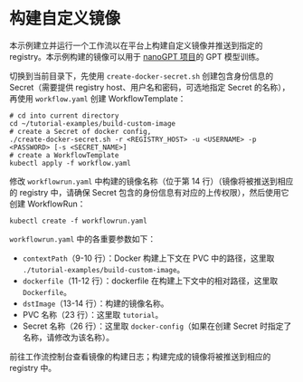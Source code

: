 # 构建自定义镜像

本示例建立并运行一个工作流以在平台上构建自定义镜像并推送到指定的 registry。本示例构建的镜像可以用于 [nanoGPT 项目](https://github.com/karpathy/nanoGPT)的 GPT 模型训练。

切换到当前目录下，先使用 `create-docker-secret.sh` 创建包含身份信息的 Secret（需要提供 registry host、用户名和密码，可选地指定 Secret 的名称），再使用 `workflow.yaml` 创建 WorkflowTemplate：

```shell
# cd into current directory
cd ~/tutorial-examples/build-custom-image
# create a Secret of docker config, 
./create-docker-secret.sh -r <REGISTRY_HOST> -u <USERNAME> -p <PASSWORD> [-s <SECRET_NAME>]
# create a WorkflowTemplate
kubectl apply -f workflow.yaml
```

修改 `workflowrun.yaml` 中构建的镜像名称（位于第 14 行）（镜像将被推送到相应的 registry 中，请确保 Secret 包含的身份信息有对应的上传权限），然后使用它创建 WorkflowRun：

```shell
kubectl create -f workflowrun.yaml
```

`workflowrun.yaml` 中的各重要参数如下：

* `contextPath`（9-10 行）：Docker 构建上下文在 PVC 中的路径，这里取 `./tutorial-examples/build-custom-image`。
* `dockerfile`（11-12 行）：dockerfile 在构建上下文中的相对路径，这里取 `Dockerfile`。
* `dstImage`（13-14 行）：构建的镜像名称。
* PVC 名称（23 行）：这里取 `tutorial`。
* Secret 名称（26 行）：这里取 `docker-config`（如果在创建 Secret 时指定了名称，请修改为该名称）。

前往工作流控制台查看镜像的构建日志；构建完成的镜像将被推送到相应的 registry 中。
